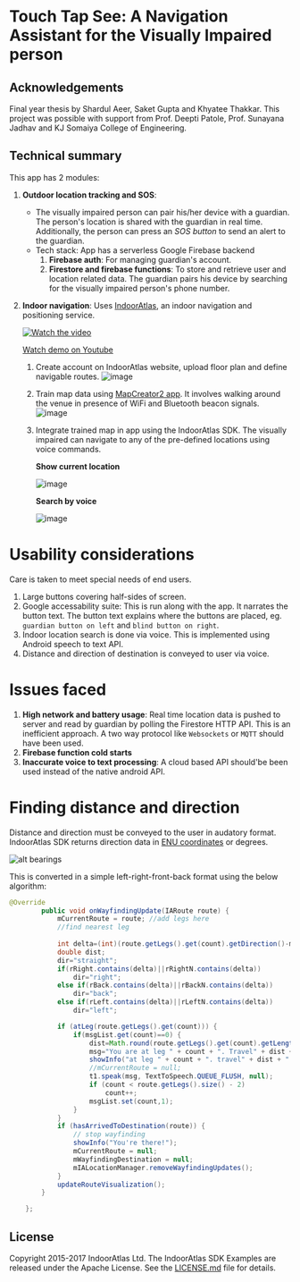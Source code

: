 # Touch Tap See: A Navigation Assistant for the Visually Impaired person
## Acknowledgements
Final year thesis by Shardul Aeer, Saket Gupta and Khyatee Thakkar. This project was possible with support from Prof. Deepti Patole, Prof. Sunayana Jadhav and KJ Somaiya College of Engineering.

## Technical summary
This app has 2 modules:
1. **Outdoor location tracking and SOS**:
    - The visually impaired person can pair his/her device with a guardian. The person's location is shared with the guardian in real time. Additionally, the person can press an *SOS button* to send an alert to the guardian.
    - Tech stack: App has a serverless Google Firebase backend
        1. **Firebase auth**: For managing guardian's account.
        2. **Firestore and firebase functions**: To store and retrieve user and location related data. The guardian pairs his device by searching for the visually impaired person's phone number.
    
2. **Indoor navigation**: Uses [IndoorAtlas](https://www.indooratlas.com/), an indoor navigation and positioning service.

    [![Watch the video](https://user-images.githubusercontent.com/49580849/84658941-480a0d80-af34-11ea-8b5c-448819ffc625.png)](https://youtu.be/jzoTyC7cZbE)
    
    [Watch demo on Youtube](https://youtu.be/jzoTyC7cZbE)

    1. Create account on IndoorAtlas website, upload floor plan and define navigable routes.
        ![image](https://user-images.githubusercontent.com/49580849/84659460-1180c280-af35-11ea-8dae-7a2fcd84f136.png)
        
    2. Train map data using [MapCreator2 app](https://play.google.com/store/apps/details?id=com.indooratlas.android.apps.jaywalker&hl=en_IN). It involves walking around the venue in presence of WiFi and Bluetooth beacon signals.
        ![image](https://user-images.githubusercontent.com/49580849/84659652-5d336c00-af35-11ea-867e-ccd651113b73.png)
        
    3. Integrate trained map in app using the IndoorAtlas SDK. The visually impaired can navigate to any of the pre-defined locations using voice commands.
    
        **Show current location**
        
        ![image](https://user-images.githubusercontent.com/49580849/84660807-05960000-af37-11ea-94c2-c13ab9d6bab2.png)
        
        
        **Search by voice**
        
        ![image](https://user-images.githubusercontent.com/49580849/84660818-0c247780-af37-11ea-8ed6-1a5688d7c603.png)
        
        
# Usability considerations
Care is taken to meet special needs of end users.
1. Large buttons covering half-sides of screen.
2. Google accessability suite: This is run along with the app. It narrates the button text. The button text explains where the buttons are placed, eg. ```guardian button on left``` and ```blind button on right```.
3. Indoor location search is done via voice. This is implemented using Android speech to text API.
4. Distance and direction of destination is conveyed to user via voice.

# Issues faced
1. **High network and battery usage**: Real time location data is pushed to server and read by guardian by polling the Firestore HTTP API. This is an inefficient approach. A two way protocol like ```Websockets``` or ```MQTT``` should have been used.
2. **Firebase function cold starts**
3. **Inaccurate voice to text processing**: A cloud based API should'be been used instead of the native android API.

# Finding distance and direction
Distance and direction must be conveyed to the user in audatory format. IndoorAtlas SDK returns direction data in [ENU coordinates](https://en.wikipedia.org/wiki/Local_tangent_plane_coordinates#Local_east,_north,_up_(ENU)_coordinates) or degrees.

![alt bearings](http://academic.brooklyn.cuny.edu/geology/leveson/core/graphics/mapgraphics/circ-360newsx.gif)

This is converted in a simple left-right-front-back format using the below algorithm:

```java
@Override
        public void onWayfindingUpdate(IARoute route) {
            mCurrentRoute = route; //add legs here
            //find nearest leg
      
            int delta=(int)(route.getLegs().get(count).getDirection()-mHeadingMarker.getRotation());
            double dist;
            dir="straight";
            if(rRight.contains(delta)||rRightN.contains(delta))
                dir="right";
            else if(rBack.contains(delta)||rBackN.contains(delta))
                dir="back";
            else if(rLeft.contains(delta)||rLeftN.contains(delta))
                dir="left";

            if (atLeg(route.getLegs().get(count))) {
                if(msgList.get(count)==0) {
                    dist=Math.round(route.getLegs().get(count).getLength()*100.0)/100.0; //round off dist
                    msg="You are at leg " + count + ". Travel" + dist + " metre " + dir;
                    showInfo("at leg " + count + ". travel" + dist + " " + dir+" delta="+delta);
                    //mCurrentRoute = null;
                    t1.speak(msg, TextToSpeech.QUEUE_FLUSH, null);
                    if (count < route.getLegs().size() - 2)
                        count++;
                    msgList.set(count,1);
                }
            }
            if (hasArrivedToDestination(route)) {
                // stop wayfinding
                showInfo("You're there!");
                mCurrentRoute = null;
                mWayfindingDestination = null;
                mIALocationManager.removeWayfindingUpdates();
            }
            updateRouteVisualization();
        }

    };
```

## License

Copyright 2015-2017 IndoorAtlas Ltd. The IndoorAtlas SDK Examples are released under the Apache License. See the [LICENSE.md](https://github.com/IndoorAtlas/android-sdk-examples/blob/master/LICENSE.md) file for details.


